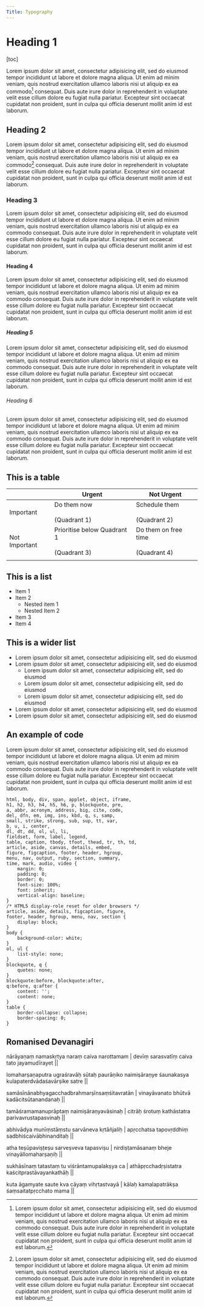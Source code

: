 ```yaml
---
Title: Typography
---
```


# Heading 1

[toc]

Lorem ipsum dolor sit amet, consectetur adipisicing elit, sed do eiusmod
tempor incididunt ut labore et dolore magna aliqua. Ut enim ad minim veniam,
quis nostrud exercitation ullamco laboris nisi ut aliquip ex ea commodo[^footnote]
consequat. Duis aute irure dolor in reprehenderit in voluptate velit esse
cillum dolore eu fugiat nulla pariatur. Excepteur sint occaecat cupidatat non
proident, sunt in culpa qui officia deserunt mollit anim id est laborum.

[^footnote]: Lorem ipsum dolor sit amet, consectetur adipisicing elit, sed do eiusmod
tempor incididunt ut labore et dolore magna aliqua. Ut enim ad minim veniam,
quis nostrud exercitation ullamco laboris nisi ut aliquip ex ea commodo
consequat. Duis aute irure dolor in reprehenderit in voluptate velit esse
cillum dolore eu fugiat nulla pariatur. Excepteur sint occaecat cupidatat non
proident, sunt in culpa qui officia deserunt mollit anim id est laborum.

## Heading 2

Lorem ipsum dolor sit amet, consectetur adipisicing elit, sed do eiusmod
tempor incididunt ut labore et dolore magna aliqua. Ut enim ad minim veniam,
quis nostrud exercitation ullamco laboris nisi ut aliquip ex ea commodo[^footnote-2]
consequat. Duis aute irure dolor in reprehenderit in voluptate velit esse
cillum dolore eu fugiat nulla pariatur. Excepteur sint occaecat cupidatat non
proident, sunt in culpa qui officia deserunt mollit anim id est laborum.

[^footnote-2]: Lorem ipsum dolor sit amet, consectetur adipisicing elit, sed do eiusmod
tempor incididunt ut labore et dolore magna aliqua. Ut enim ad minim veniam,
quis nostrud exercitation ullamco laboris nisi ut aliquip ex ea commodo
consequat. Duis aute irure dolor in reprehenderit in voluptate velit esse
cillum dolore eu fugiat nulla pariatur. Excepteur sint occaecat cupidatat non
proident, sunt in culpa qui officia deserunt mollit anim id est laborum.

### Heading 3

Lorem ipsum dolor sit amet, consectetur adipisicing elit, sed do eiusmod
tempor incididunt ut labore et dolore magna aliqua. Ut enim ad minim veniam,
quis nostrud exercitation ullamco laboris nisi ut aliquip ex ea commodo
consequat. Duis aute irure dolor in reprehenderit in voluptate velit esse
cillum dolore eu fugiat nulla pariatur. Excepteur sint occaecat cupidatat non
proident, sunt in culpa qui officia deserunt mollit anim id est laborum.

#### Heading 4

Lorem ipsum dolor sit amet, consectetur adipisicing elit, sed do eiusmod
tempor incididunt ut labore et dolore magna aliqua. Ut enim ad minim veniam,
quis nostrud exercitation ullamco laboris nisi ut aliquip ex ea commodo
consequat. Duis aute irure dolor in reprehenderit in voluptate velit esse
cillum dolore eu fugiat nulla pariatur. Excepteur sint occaecat cupidatat non
proident, sunt in culpa qui officia deserunt mollit anim id est laborum.

##### Heading 5

Lorem ipsum dolor sit amet, consectetur adipisicing elit, sed do eiusmod
tempor incididunt ut labore et dolore magna aliqua. Ut enim ad minim veniam,
quis nostrud exercitation ullamco laboris nisi ut aliquip ex ea commodo
consequat. Duis aute irure dolor in reprehenderit in voluptate velit esse
cillum dolore eu fugiat nulla pariatur. Excepteur sint occaecat cupidatat non
proident, sunt in culpa qui officia deserunt mollit anim id est laborum.

###### Heading 6

Lorem ipsum dolor sit amet, consectetur adipisicing elit, sed do eiusmod
tempor incididunt ut labore et dolore magna aliqua. Ut enim ad minim veniam,
quis nostrud exercitation ullamco laboris nisi ut aliquip ex ea commodo
consequat. Duis aute irure dolor in reprehenderit in voluptate velit esse
cillum dolore eu fugiat nulla pariatur. Excepteur sint occaecat cupidatat non
proident, sunt in culpa qui officia deserunt mollit anim id est laborum.

## This is a table

|  | Urgent | Not Urgent |
|---|---|---|
| Important | Do them now<br><br>(Quadrant 1) | Schedule them<br><br>(Quadrant 2) |
| Not Important | Prioritise below Quadrant 1<br><br>(Quadrant 3) | Do them on free time<br><br>(Quadrant 4) |
|  |  |  |


## This is a list

- Item 1
- Item 2
	+ Nested item 1
	+ Nested Item 2
- Item 3
- Item 4

## This is a wider list

- Lorem ipsum dolor sit amet, consectetur adipisicing elit, sed do eiusmod
- Lorem ipsum dolor sit amet, consectetur adipisicing elit, sed do eiusmod
	+ Lorem ipsum dolor sit amet, consectetur adipisicing elit, sed do eiusmod
	+ Lorem ipsum dolor sit amet, consectetur adipisicing elit, sed do eiusmod
	+ Lorem ipsum dolor sit amet, consectetur adipisicing elit, sed do eiusmod
- Lorem ipsum dolor sit amet, consectetur adipisicing elit, sed do eiusmod
- Lorem ipsum dolor sit amet, consectetur adipisicing elit, sed do eiusmod

## An example of code

Lorem ipsum dolor sit amet, consectetur adipisicing elit, sed do eiusmod
tempor incididunt ut labore et dolore magna aliqua. Ut enim ad minim veniam,
quis nostrud exercitation ullamco laboris nisi ut aliquip ex ea commodo
consequat. Duis aute irure dolor in reprehenderit in voluptate velit esse
cillum dolore eu fugiat nulla pariatur. Excepteur sint occaecat cupidatat non
proident, sunt in culpa qui officia deserunt mollit anim id est laborum.

```
html, body, div, span, applet, object, iframe,
h1, h2, h3, h4, h5, h6, p, blockquote, pre,
a, abbr, acronym, address, big, cite, code,
del, dfn, em, img, ins, kbd, q, s, samp,
small, strike, strong, sub, sup, tt, var,
b, u, i, center,
dl, dt, dd, ol, ul, li,
fieldset, form, label, legend,
table, caption, tbody, tfoot, thead, tr, th, td,
article, aside, canvas, details, embed,
figure, figcaption, footer, header, hgroup,
menu, nav, output, ruby, section, summary,
time, mark, audio, video {
	margin: 0;
	padding: 0;
	border: 0;
	font-size: 100%;
	font: inherit;
	vertical-align: baseline;
}
/* HTML5 display-role reset for older browsers */
article, aside, details, figcaption, figure,
footer, header, hgroup, menu, nav, section {
	display: block;
}
body {
	background-color: white;
}
ol, ul {
	list-style: none;
}
blockquote, q {
	quotes: none;
}
blockquote:before, blockquote:after,
q:before, q:after {
	content: '';
	content: none;
}
table {
	border-collapse: collapse;
	border-spacing: 0;
}
```

## Romanised Devanagiri

nārāyaṇaṃ namaskṛtya naraṃ caiva narottamam |
devīṃ sarasvatīṃ caiva tato jayamudīrayet ||

lomaharṣaṇaputra ugraśravāḥ sūtaḥ paurāṇiko naimiṣāraṇye śaunakasya kulapaterdvādaśavārṣike satre ||

samāsīnānabhyagacchadbrahmarṣīnsaṃśitavratān |
vinayāvanato bhūtvā kadācitsūtanandanaḥ ||

tamāśramamanuprāptaṃ naimiṣāraṇyavāsinaḥ |
citrāḥ śrotuṃ kathāstatra parivavrustapasvinaḥ ||

abhivādya munīṃstāṃstu sarvāneva kṛtāñjaliḥ |
apṛcchatsa tapovṛddhiṃ sadbhiścaivābhinanditaḥ ||

atha teṣūpaviṣṭeṣu sarveṣveva tapasviṣu |
nirdiṣṭamāsanaṃ bheje vinayāllomaharṣaṇiḥ ||

sukhāsīnaṃ tatastaṃ tu viśrāntamupalakṣya ca |
athāpṛcchadṛṣistatra kaścitprastāvayankathāḥ ||

kuta āgamyate saute kva cāyaṃ vihṛtastvayā |
kālaḥ kamalapatrākṣa śaṃsaitatpṛcchato mama ||
